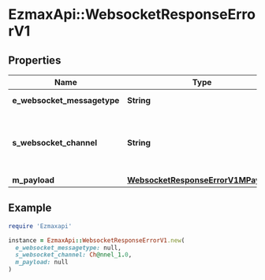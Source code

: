 # EzmaxApi::WebsocketResponseErrorV1

## Properties

| Name | Type | Description | Notes |
| ---- | ---- | ----------- | ----- |
| **e_websocket_messagetype** | **String** | The Type of message |  |
| **s_websocket_channel** | **String** | The Channel on which to route the websocket message |  |
| **m_payload** | [**WebsocketResponseErrorV1MPayload**](WebsocketResponseErrorV1MPayload.md) |  |  |

## Example

```ruby
require 'Ezmaxapi'

instance = EzmaxApi::WebsocketResponseErrorV1.new(
  e_websocket_messagetype: null,
  s_websocket_channel: Ch@nnel_1.0,
  m_payload: null
)
```

